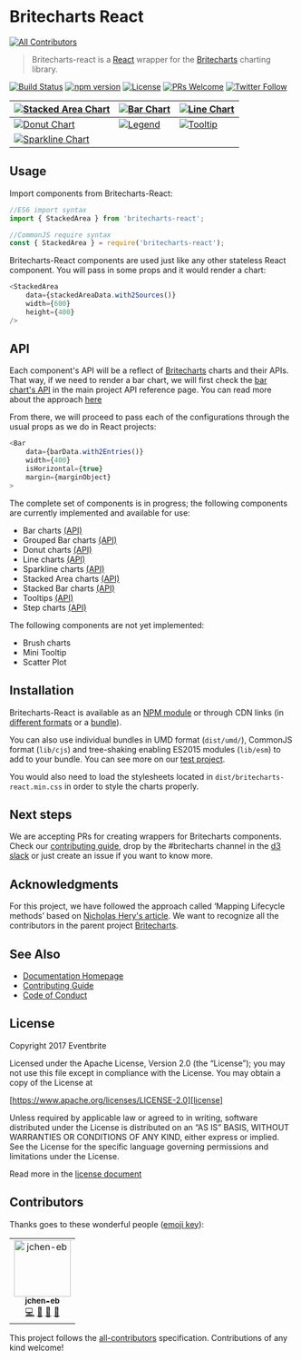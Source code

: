 # Britecharts React
[![All Contributors](https://img.shields.io/badge/all_contributors-1-orange.svg?style=flat-square)](#contributors)
> Britecharts-react is a [React][react] wrapper for the [Britecharts][britecharts] charting library.

[![Build Status](https://travis-ci.org/eventbrite/britecharts-react.svg?branch=master)](https://travis-ci.org/eventbrite/britecharts-react)
[![npm version](https://badge.fury.io/js/britecharts-react.svg)](https://badge.fury.io/js/britecharts-react)
[![License](https://img.shields.io/badge/License-Apache%202.0-blue.svg)](https://opensource.org/licenses/Apache-2.0)
[![PRs Welcome](https://img.shields.io/badge/PRs-welcome-brightgreen.svg)](https://github.com/eventbrite/britecharts-react/blob/master/CONTRIBUTING.md)
[![Twitter Follow](https://img.shields.io/twitter/follow/britecharts.svg?style=social&label=Follow)](https://twitter.com/Britecharts/followers)


| [![Stacked Area Chart](https://raw.githubusercontent.com/eventbrite/britecharts-react/master/src/docs/images/thumbnails/stacked-area.png)](https://eventbrite.github.io/britecharts-react/#stackedarea) | [![Bar Chart](https://raw.githubusercontent.com/eventbrite/britecharts-react/master/src/docs/images/thumbnails/bar-chart.png)](https://eventbrite.github.io/britecharts-react/#bar) | [![Line Chart](https://raw.githubusercontent.com/eventbrite/britecharts-react/master/src/docs/images/thumbnails/line-chart.png)](https://eventbrite.github.io/britecharts-react/#line) |
| ------------- | ------------- | ------------- |
| [![Donut Chart](https://raw.githubusercontent.com/eventbrite/britecharts-react/master/src/docs/images/thumbnails/donut-chart.png)](https://eventbrite.github.io/britecharts-react/#donut) | [![Legend](https://raw.githubusercontent.com/eventbrite/britecharts-react/master/src/docs/images/thumbnails/legend.png)](https://eventbrite.github.io/britecharts-react/#legend) | [![Tooltip](https://raw.githubusercontent.com/eventbrite/britecharts-react/master/src/docs/images/thumbnails/legend.png)](https://eventbrite.github.io/britecharts-react/#tooltip) |
| [![Sparkline Chart](https://raw.githubusercontent.com/eventbrite/britecharts-react/master/src/docs/images/thumbnails/sparkline.png)](https://eventbrite.github.io/britecharts-react/#sparkline) |

## Usage
Import components from Britecharts-React:

```js static
//ES6 import syntax
import { StackedArea } from 'britecharts-react';

//CommonJS require syntax
const { StackedArea } = require('britecharts-react');
```

Britecharts-React components are used just like any other stateless React component. You will pass in some props and it would render a chart:

```js static
<StackedArea
    data={stackedAreaData.with2Sources()}
    width={600}
    height={400}
/>

```

## API
Each component's API will be a reflect of [Britecharts][britecharts] charts and their APIs. That way, if we need to render a bar chart, we will first check the [bar chart's API][barChartAPI] in the main project API reference page. You can read more about the approach [here][topics]

From there, we will proceed to pass each of the configurations through the usual props as we do in React projects:
```js static
<Bar
    data={barData.with2Entries()}
    width={400}
    isHorizontal={true}
    margin={marginObject}
>
```

The complete set of components is in progress; the following components are currently implemented and available for use:
- Bar charts [(API)][barChartAPI]
- Grouped Bar charts [(API)][groupedBarChartAPI]
- Donut charts [(API)][donutChartAPI]
- Line charts [(API)][lineChartAPI]
- Sparkline charts [(API)][sparklineChartAPI]
- Stacked Area charts [(API)][stackedAreaChartAPI]
- Stacked Bar charts [(API)][stackedBarChartAPI]
- Tooltips [(API)][tooltipAPI]
- Step charts [(API)][stepChartAPI]

The following components are not yet implemented:
- Brush charts
- Mini Tooltip
- Scatter Plot

## Installation
Britecharts-React is available as an [NPM module][npmModule] or through CDN links (in [different formats][jsDelivrLib] or a [bundle][jsDelivrDist]).

You can also use individual bundles in UMD format (`dist/umd/`), CommonJS format (`lib/cjs`) and tree-shaking enabling ES2015 modules (`lib/esm`) to add to your bundle. You can see more on our [test project][testProject].

You would also need to load the stylesheets located in `dist/britecharts-react.min.css` in order to style the charts properly.

## Next steps
We are accepting PRs for creating wrappers for Britecharts components. Check our [contributing guide][contributingGuide], drop by the #britecharts channel in the [d3 slack][d3Slack] or just create an issue if you want to know more.


## Acknowledgments
For this project, we have followed the approach called ‘Mapping Lifecycle methods’ based on [Nicholas Hery's article][integration-article]. We want to recognize all the contributors in the parent project [Britecharts][britecharts].


## See Also
- [Documentation Homepage][homepage]
- [Contributing Guide][contributingGuide]
- [Code of Conduct][codeOfConduct]

## License
Copyright 2017 Eventbrite

Licensed under the Apache License, Version 2.0 (the “License”);
you may not use this file except in compliance with the License.
You may obtain a copy of the License at

[https://www.apache.org/licenses/LICENSE-2.0][license]

Unless required by applicable law or agreed to in writing, software
distributed under the License is distributed on an “AS IS” BASIS,
WITHOUT WARRANTIES OR CONDITIONS OF ANY KIND, either express or implied.
See the License for the specific language governing permissions and
limitations under the License.

Read more in the [license document][licenseGithub]

[britecharts]: https://github.com/eventbrite/britecharts
[react]: https://facebook.github.io/react/
[integration-article]: http://nicolashery.com/integrating-d3js-visualizations-in-a-react-app/

[barChartAPI]: http://eventbrite.github.io/britecharts/module-Bar.html
[groupedBarChartAPI]: http://eventbrite.github.io/britecharts/module-Grouped-Bar.html
[donutChartAPI]: http://eventbrite.github.io/britecharts/module-Donut.html
[lineChartAPI]: http://eventbrite.github.io/britecharts/module-Line.html
[sparklineChartAPI]: http://eventbrite.github.io/britecharts/module-Sparkline.html
[stackedAreaChartAPI]: http://eventbrite.github.io/britecharts/module-Stacked-area.html
[stackedBarChartAPI]: http://eventbrite.github.io/britecharts/module-Stacked-bar.html
[tooltipAPI]: http://eventbrite.github.io/britecharts/module-Tooltip.html
[stepChartAPI]: http://eventbrite.github.io/britecharts/module-Step.html

[license]: https://www.apache.org/licenses/LICENSE-2.0
[licenseGithub]: https://github.com/eventbrite/britecharts-react/blob/master/LICENSE.md
[topics]: https://github.com/eventbrite/britecharts-react/blob/master/TOPICS.md
[jsDelivrLib]: https://cdn.jsdelivr.net/npm/britecharts-react@latest/lib/
[jsDelivrDist]: https://cdn.jsdelivr.net/npm/britecharts-react@latest/dist/
[npmModule]: https://www.npmjs.com/package/britecharts-react
[contributingGuide]: https://github.com/eventbrite/britecharts-react/blob/master/CONTRIBUTING.md
[d3Slack]: https://d3js.slack.com/
[codeOfConduct]: https://github.com/eventbrite/britecharts-react/blob/master/CODE_OF_CONDUCT.md
[homepage]: https://eventbrite.github.io/britecharts-react/
[testProject]: https://github.com/Golodhros/britecharts-react-test-project

## Contributors

Thanks goes to these wonderful people ([emoji key](https://allcontributors.org/docs/en/emoji-key)):

<!-- ALL-CONTRIBUTORS-LIST:START - Do not remove or modify this section -->
<!-- prettier-ignore -->
<table><tr><td align="center"><a href="https://github.com/jchen-eb"><img src="https://avatars0.githubusercontent.com/u/31455015?v=4" width="100px;" alt="jchen-eb"/><br /><sub><b>jchen-eb</b></sub></a><br /><a href="https://github.com/eventbrite/britecharts-react/commits?author=jchen-eb" title="Code">💻</a> <a href="#ideas-jchen-eb" title="Ideas, Planning, & Feedback">🤔</a> <a href="#maintenance-jchen-eb" title="Maintenance">🚧</a> <a href="#review-jchen-eb" title="Reviewed Pull Requests">👀</a></td></tr></table>

<!-- ALL-CONTRIBUTORS-LIST:END -->

This project follows the [all-contributors](https://github.com/all-contributors/all-contributors) specification. Contributions of any kind welcome!